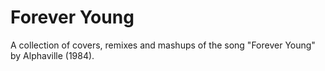 # Forever Young

A collection of covers, remixes and mashups of the song "Forever Young" by Alphaville (1984).